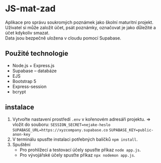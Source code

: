 # JS-mat-zad
Aplikace pro správu soukromých poznámek jako školní maturitní projekt.  
Uživatel si může založit účet, psát poznámky, označovat je jako důležité a účet kdykoliv smazat.  
Data jsou bezpečně uložena v cloudu pomocí Supabase.

## Použité technologie

- Node.js + Express.js
- Supabase – databáze
- EJS 
- Bootstrap 5 
- Express-session
- bcrypt


## instalace
1. Vytvořte nastavení prostředí `.env` v kořenovém adresáři projektu.
    => vložit do souboru: `SESSION_SECRET=nejake-heslo`
                          `SUPABASE_URL=https://xyzcompany.supabase.co`
                          `SUPABASE_KEY=public-anon-key`
2. V terminálu spusťte instalaci potřebných balíčků `npm install`.
3. Spuštění
   - Pro prohlížecí a testovací účely spusťte příkaz `node app.js`.
   - Pro vývojářské účely spusťte příkaz `npx nodemon app.js`.